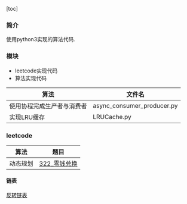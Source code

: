 [toc]

### 简介

使用python3实现的算法代码.

### 模块

* leetcode实现代码
* 算法实现代码

|算法|文件名|
|---|---|
|使用协程完成生产者与消费者|async_consumer_producer.py|
|实现LRU缓存|LRUCache.py|

### leetcode
| 算法 | 题目 |
|---|---|
| 动态规划 | [322_零钱兑换](./leetcode/332_零钱兑换) |

#### 链表

[反转链表](./leetcode/206_反转链表)

 